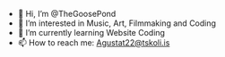 - 👋 Hi, I’m @TheGoosePond
- 👀 I’m interested in Music, Art, Filmmaking and Coding
- 🌱 I’m currently learning Website Coding
- 📫 How to reach me: Agustat22@tskoli.is

<!---
TheGoosePond/TheGoosePond is a ✨ special ✨ repository because its `README.md` (this file) appears on your GitHub profile.
You can click the Preview link to take a look at your changes.
--->
